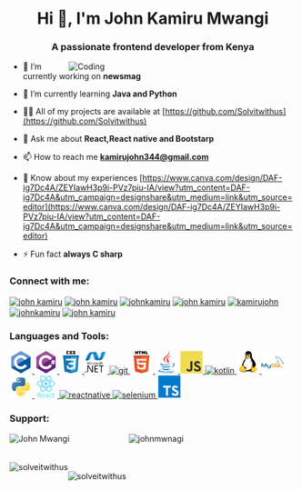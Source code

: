 <h1 align="center">Hi 👋, I'm John Kamiru Mwangi</h1>
<h3 align="center">A passionate frontend developer from Kenya</h3>
<img align="right" alt="Coding" width="400" src="https://th.bing.com/th?id=OIP.l07YdifBMhOitZu9YnknVAHaHa&w=250&h=250&c=8&rs=1&qlt=90&o=6&pid=3.1&rm=2"/>


- 🔭 I’m currently working on **newsmag**

- 🌱 I’m currently learning **Java and Python**

- 👨‍💻 All of my projects are available at [https://github.com/Solvitwithus](https://github.com/Solvitwithus)

- 💬 Ask me about **React,React native and Bootstarp**

- 📫 How to reach me **kamirujohn344@gmail.com**

- 📄 Know about my experiences [https://www.canva.com/design/DAF-ig7Dc4A/ZEYIawH3p9i-PVz7piu-IA/view?utm_content=DAF-ig7Dc4A&utm_campaign=designshare&utm_medium=link&utm_source=editor](https://www.canva.com/design/DAF-ig7Dc4A/ZEYIawH3p9i-PVz7piu-IA/view?utm_content=DAF-ig7Dc4A&utm_campaign=designshare&utm_medium=link&utm_source=editor)

- ⚡ Fun fact **always C sharp**

<h3 align="left">Connect with me:</h3>
<p align="left">
<a href="https://twitter.com/john kamiru" target="blank"><img align="center" src="https://raw.githubusercontent.com/rahuldkjain/github-profile-readme-generator/master/src/images/icons/Social/twitter.svg" alt="john kamiru" height="30" width="40" /></a>
<a href="https://linkedin.com/in/john kamiru" target="blank"><img align="center" src="https://raw.githubusercontent.com/rahuldkjain/github-profile-readme-generator/master/src/images/icons/Social/linked-in-alt.svg" alt="john kamiru" height="30" width="40" /></a>
<a href="https://fb.com/johnkamiru" target="blank"><img align="center" src="https://raw.githubusercontent.com/rahuldkjain/github-profile-readme-generator/master/src/images/icons/Social/facebook.svg" alt="johnkamiru" height="30" width="40" /></a>
<a href="https://instagram.com/john kamiru" target="blank"><img align="center" src="https://raw.githubusercontent.com/rahuldkjain/github-profile-readme-generator/master/src/images/icons/Social/instagram.svg" alt="john kamiru" height="30" width="40" /></a>
<a href="https://dribbble.com/kamirujohn" target="blank"><img align="center" src="https://raw.githubusercontent.com/rahuldkjain/github-profile-readme-generator/master/src/images/icons/Social/dribbble.svg" alt="kamirujohn" height="30" width="40" /></a>
<a href="https://www.youtube.com/c/johnkamiru" target="blank"><img align="center" src="https://raw.githubusercontent.com/rahuldkjain/github-profile-readme-generator/master/src/images/icons/Social/youtube.svg" alt="johnkamiru" height="30" width="40" /></a>
<a href="https://discord.gg/john kamiru" target="blank"><img align="center" src="https://raw.githubusercontent.com/rahuldkjain/github-profile-readme-generator/master/src/images/icons/Social/discord.svg" alt="john kamiru" height="30" width="40" /></a>
</p>

<h3 align="left">Languages and Tools:</h3>
<p align="left"> <a href="https://www.cprogramming.com/" target="_blank" rel="noreferrer"> <img src="https://raw.githubusercontent.com/devicons/devicon/master/icons/c/c-original.svg" alt="c" width="40" height="40"/> </a> <a href="https://www.w3schools.com/cs/" target="_blank" rel="noreferrer"> <img src="https://raw.githubusercontent.com/devicons/devicon/master/icons/csharp/csharp-original.svg" alt="csharp" width="40" height="40"/> </a> <a href="https://www.w3schools.com/css/" target="_blank" rel="noreferrer"> <img src="https://raw.githubusercontent.com/devicons/devicon/master/icons/css3/css3-original-wordmark.svg" alt="css3" width="40" height="40"/> </a> <a href="https://dotnet.microsoft.com/" target="_blank" rel="noreferrer"> <img src="https://raw.githubusercontent.com/devicons/devicon/master/icons/dot-net/dot-net-original-wordmark.svg" alt="dotnet" width="40" height="40"/> </a> <a href="https://git-scm.com/" target="_blank" rel="noreferrer"> <img src="https://www.vectorlogo.zone/logos/git-scm/git-scm-icon.svg" alt="git" width="40" height="40"/> </a> <a href="https://www.w3.org/html/" target="_blank" rel="noreferrer"> <img src="https://raw.githubusercontent.com/devicons/devicon/master/icons/html5/html5-original-wordmark.svg" alt="html5" width="40" height="40"/> </a> <a href="https://www.java.com" target="_blank" rel="noreferrer"> <img src="https://raw.githubusercontent.com/devicons/devicon/master/icons/java/java-original.svg" alt="java" width="40" height="40"/> </a> <a href="https://developer.mozilla.org/en-US/docs/Web/JavaScript" target="_blank" rel="noreferrer"> <img src="https://raw.githubusercontent.com/devicons/devicon/master/icons/javascript/javascript-original.svg" alt="javascript" width="40" height="40"/> </a> <a href="https://kotlinlang.org" target="_blank" rel="noreferrer"> <img src="https://www.vectorlogo.zone/logos/kotlinlang/kotlinlang-icon.svg" alt="kotlin" width="40" height="40"/> </a> <a href="https://www.linux.org/" target="_blank" rel="noreferrer"> <img src="https://raw.githubusercontent.com/devicons/devicon/master/icons/linux/linux-original.svg" alt="linux" width="40" height="40"/> </a> <a href="https://www.mysql.com/" target="_blank" rel="noreferrer"> <img src="https://raw.githubusercontent.com/devicons/devicon/master/icons/mysql/mysql-original-wordmark.svg" alt="mysql" width="40" height="40"/> </a> <a href="https://www.python.org" target="_blank" rel="noreferrer"> <img src="https://raw.githubusercontent.com/devicons/devicon/master/icons/python/python-original.svg" alt="python" width="40" height="40"/> </a> <a href="https://reactjs.org/" target="_blank" rel="noreferrer"> <img src="https://raw.githubusercontent.com/devicons/devicon/master/icons/react/react-original-wordmark.svg" alt="react" width="40" height="40"/> </a> <a href="https://reactnative.dev/" target="_blank" rel="noreferrer"> <img src="https://reactnative.dev/img/header_logo.svg" alt="reactnative" width="40" height="40"/> </a> <a href="https://www.selenium.dev" target="_blank" rel="noreferrer"> <img src="https://raw.githubusercontent.com/detain/svg-logos/780f25886640cef088af994181646db2f6b1a3f8/svg/selenium-logo.svg" alt="selenium" width="40" height="40"/> </a> <a href="https://www.typescriptlang.org/" target="_blank" rel="noreferrer"> <img src="https://raw.githubusercontent.com/devicons/devicon/master/icons/typescript/typescript-original.svg" alt="typescript" width="40" height="40"/> </a> </p>

<h3 align="left">Support:</h3>
<p><a href="https://www.buymeacoffee.com/John Mwangi"> <img align="left" src="https://cdn.buymeacoffee.com/buttons/v2/default-yellow.png" height="50" width="210" alt="John Mwangi" /></a><a href="https://ko-fi.com/johnmwnagi"> <img align="left" src="https://cdn.ko-fi.com/cdn/kofi3.png?v=3" height="50" width="210" alt="johnmwnagi" /></a></p><br><br>

<p><img align="left" src="https://github-readme-stats.vercel.app/api/top-langs?username=solveitwithus&show_icons=true&locale=en&layout=compact" alt="solveitwithus" /></p>

<p>&nbsp;<img align="center" src="https://github-readme-stats.vercel.app/api?username=solveitwithus&show_icons=true&locale=en" alt="solveitwithus" /></p>
